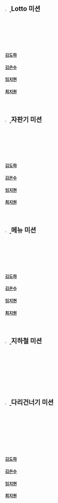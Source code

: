 ## <a href="https://github.com/woowacourse-precourse/java-lotto-6"> <img src="https://em-content.zobj.net/source/microsoft-teams/363/slot-machine_1f3b0.png" width="3%"> </a> Lotto 미션

#### <a href = "https://github.com/dohaahi/java-lotto-6-practice/pull/1"/> 김도하

#### <a href = "https://github.com/minisyu/java-lotto-practice/pull/1"/> 김은수

#### <a href = "https://github.com/Jiihyun/java-lotto-6-practice/pull/1"/> 임지현

#### <a href = "링크를 입력해 주세요"/> 최지원
<br>

## <a href="https://github.com/woowacourse/java-vendingmachine-precourse"> <img src="https://em-content.zobj.net/source/microsoft-teams/363/coin_1fa99.png" width="3%"> </a> 자판기 미션

#### <a href = "https://github.com/dohaahi/java-vendingmachine-practice/pull/1"/> 김도하

#### <a href = "https://github.com/minisyu/java-vendingMachine-practice/pull/1"/> 김은수

#### <a href = "https://github.com/Jiihyun/java-vendingmachine-practice/pull/1"/> 임지현

#### <a href = "링크를 입력해 주세요"/> 최지원
<br>

## <a href="https://github.com/parkmuhyeun/java-menu/tree/main"> <img src="https://em-content.zobj.net/source/microsoft-teams/363/cooking_1f373.png" width="3%"> </a> 메뉴 미션

#### <a href = "https://github.com/dohaahi/java-menu-practice"/> 김도하

#### <a href = "https://github.com/minisyu/java-menu-practice/pull/2"/> 김은수

#### <a href = "https://github.com/Jiihyun/java-menu-practice/pull/1"/> 임지현

#### <a href = "링크를 입력해 주세요"/> 최지원
<br>

## <a href="https://github.com/woowacourse/java-subway-path-precourse"> <img src="https://em-content.zobj.net/source/microsoft-teams/363/locomotive_1f682.png" width="3%"> </a> 지하철 미션
<br>

## <a href="https://github.com/bark20/java-bridge"> <img src="https://em-content.zobj.net/source/microsoft-teams/363/person-cartwheeling_1f938.png" width="3%"> </a> 다리건너기 미션
<br>

#### <a href = "링크를 입력해 주세요"/> 김도하

#### <a href = "링크를 입력해 주세요"/> 김은수

#### <a href = "링크를 입력해 주세요"/> 임지현

#### <a href = "링크를 입력해 주세요"/> 최지원
